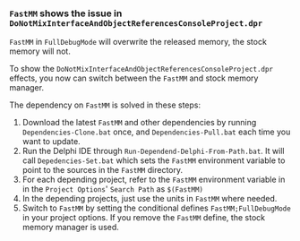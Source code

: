 ### `FastMM` shows the issue in `DoNotMixInterfaceAndObjectReferencesConsoleProject.dpr`

`FastMM` in `FullDebugMode` will overwrite the released memory, the stock memory will not.

To show the `DoNotMixInterfaceAndObjectReferencesConsoleProject.dpr` effects, you now can switch between the `FastMM` and stock memory manager.

The dependency on `FastMM` is solved in these steps:

1. Download the latest `FastMM` and other dependencies by running `Dependencies-Clone.bat` once, and `Dependencies-Pull.bat` each time you want to update.
1. Run the Delphi IDE through `Run-Dependend-Delphi-From-Path.bat`. It will call `Depedencies-Set.bat` which sets the `FastMM` environment variable to point to the sources in the `FastMM` directory.
1. For each depending project, refer to the `FastMM` environment variable in in the `Project Options`' `Search Path` as `$(FastMM)`
1. In the depending projects, just use the units in `FastMM` where needed.
1. Switch to `FastMM` by setting the conditional defines `FastMM;FullDebugMode` in your project options. If you remove the `FastMM` define, the stock memory manager is used.

